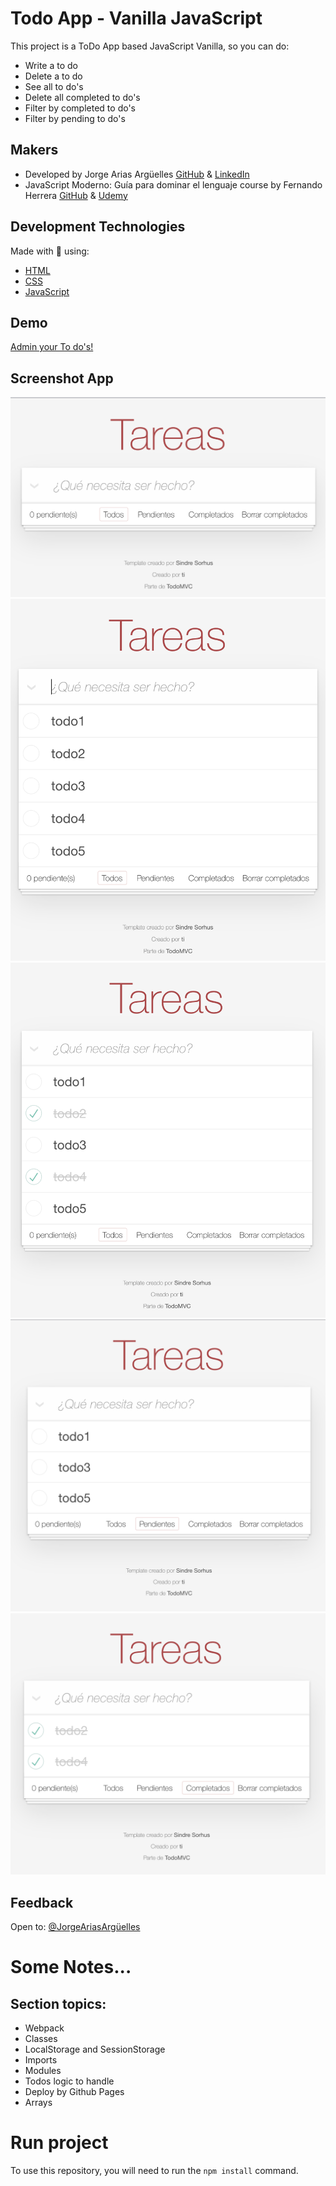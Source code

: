 # Todo App - Vanilla JavaScript

This project is a ToDo App based JavaScript Vanilla, so you can do:

- Write a to do
- Delete a to do
- See all to do's
- Delete all completed to do's
- Filter by completed to do's
- Filter by pending to do's

## Makers

- Developed by Jorge Arias Argüelles [GitHub](https://github.com/jorgearguellles) &
  [LinkedIn](https://www.linkedin.com/in/jorgeariasarguelles/)
- JavaScript Moderno: Guía para dominar el lenguaje course by Fernando Herrera [GitHub](https://github.com/Klerith) & [Udemy](https://www.udemy.com/course/javascript-fernando-herrera/)

## Development Technologies

Made with :green_heart: using:

- [HTML](https://developer.mozilla.org/en-US/docs/Web/HTML)
- [CSS](https://developer.mozilla.org/en-US/docs/Web/CSS)
- [JavaScript](https://developer.mozilla.org/en-US/docs/Web/JavaScript)

## Demo

[Admin your To do's!](https://jorgearguellles.github.io/todoApp-js/)

## Screenshot App

![App Screenshot](https://github.com/jorgearguellles/todoApp-js/blob/main/src/assets/img/1.png)
![App Screenshot](https://github.com/jorgearguellles/todoApp-js/blob/main/src/assets/img/2.png)
![App Screenshot](https://github.com/jorgearguellles/todoApp-js/blob/main/src/assets/img/3.png)
![App Screenshot](https://github.com/jorgearguellles/todoApp-js/blob/main/src/assets/img/4.png)
![App Screenshot](https://github.com/jorgearguellles/todoApp-js/blob/main/src/assets/img/5.png)

## Feedback

Open to: [@JorgeAriasArgüelles](https://www.linkedin.com/in/jorgeariasarguelles/)

# Some Notes...

## Section topics:

- Webpack
- Classes
- LocalStorage and SessionStorage
- Imports
- Modules
- Todos logic to handle
- Deploy by Github Pages
- Arrays

# Run project

To use this repository, you will need to run the `npm install` command.
